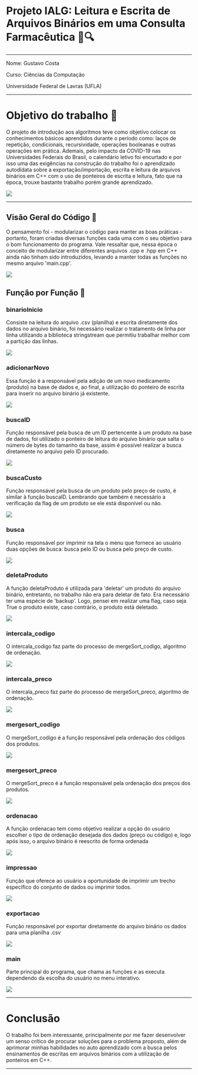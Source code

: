 # Projeto IALG: Leitura e Escrita de Arquivos Binários em uma Consulta Farmacêutica 💊🔍

****

Nome: Gustavo Costa

Curso: Ciências da Computação

Universidade Federal de Lavras (UFLA)


****

# Objetivo do trabalho 🎯
O projeto de introdução aos algoritmos teve como objetivo colocar os conhecimentos básicos aprendidos durante o período como: laços de repetição, condicionais, recursividade, operações booleanas e outras operações em prática. Ademais, pelo impacto da COVID-19 nas Universidades Federais do Brasil, o calendário letivo foi encurtado e por isso uma das exigências na construção do trabalho foi o aprendizado autodidata sobre a exportação/importação, escrita e leitura de arquivos binários em C++ com o uso de ponteiros de escrita e leitura, fato que na época, trouxe bastante trabalho porém grande aprendizado.



<img src="https://i.ibb.co/smBynG0/cursos-de-programacao-para-iniciantes.jpg">


****

## Visão Geral do Código 👀

O pensamento foi - modularizar o código para manter as boas práticas - portanto, foram criadas diversas funções cada uma com o seu objetivo para o bom funcionamento do programa. Vale ressaltar que, nessa época o conceito de modularizar entre diferentes arquivos .cpp e .hpp em C++ ainda não tinham sido introduzidos, levando a manter todas as funções no mesmo arquivo 'main.cpp'.

<img src="https://i.ibb.co/r5XjyhR/Captura-de-tela-2023-11-29-201943.png">


## Função por Função 📃

### binarioInicio

Consiste na leitura do arquivo .csv (planilha) e escrita diretamente dos dados no arquivo binário, foi necessário realizar o tratamento de linha por linha utilizando a biblioteca stringstream que permitiu trabalhar melhor com a partição das linhas.

<img src="https://i.ibb.co/nCRrX43/Captura-de-tela-2023-11-29-202659.png">

### adicionarNovo

Essa função é a responsável pela adição de um novo medicamento (produto) na base de dados e, ao final, a utilização do ponteiro de escrita para inserir no arquivo binário já existente.

<img src="https://i.ibb.co/fx3ZnC6/Captura-de-tela-2023-11-29-203023.png">

### buscaID

Função responsável pela busca de um ID pertencente à um produto na base de dados, foi utilizado o ponteiro de leitura do arquivo binário que salta o número de bytes do tamanho da base, assim é possível realizar a busca diretamente no arquivo pelo ID procurado.

<img src="https://i.ibb.co/YWZc5j9/Captura-de-tela-2023-11-29-203254.png">

### buscaCusto

Função responsável pela busca de um produto pelo preço de custo, é similar à função buscaID. Lembrando que também é necessário a verificação da flag de um produto se ele está disponível ou não.

<img src="https://i.ibb.co/4PRhCGL/Captura-de-tela-2023-11-29-203902.png">

### busca

Função responsável por imprimir na tela o menu que fornece ao usuário duas opções de busca: busca pelo ID ou busca pelo preço de custo.

<img src="https://i.ibb.co/q99B1wc/Captura-de-tela-2023-11-29-204432.png">

### deletaProduto

A função deletaProduto é utilizada para 'deletar' um produto do arquivo binário, entretanto, no trabalho não era para deletar de fato. Era necessário ter uma espécie de 'backup'. Logo, pensei em realizar uma flag, caso seja True o produto existe, caso contrário, o produto está deletado.

<img src="https://i.ibb.co/hm4MwVN/Captura-de-tela-2023-11-29-204512.png">

### intercala_codigo

O intercala_codigo faz parte do processo de mergeSort_codigo, algoritmo de ordenação.

<img src="https://i.ibb.co/3c0ZwMP/Captura-de-tela-2023-11-29-204927.png">

### intercala_preco

O intercala_preco faz parte do processo de mergeSort_preco, algoritmo de ordenação.

<img src="https://i.ibb.co/6PjQBcj/Captura-de-tela-2023-11-29-205127.png">

### mergesort_codigo

O mergeSort_codigo é a função responsável pela ordenação dos códigos dos produtos.

<img src="https://i.ibb.co/R36K63C/Captura-de-tela-2023-11-29-205210.png">

### mergesort_preco

O mergeSort_preco é a função responsável pela ordenação dos preços dos produtos.

<img src="https://i.ibb.co/vqnbV1F/Captura-de-tela-2023-11-29-205438.png">

### ordenacao

A função ordenacao tem como objetivo realizar a opção do usuário escolher o tipo de ordenação desejada dos dados (preço ou código) e, logo após isso, o arquivo binário é reescrito de forma ordenada

<img src="https://i.ibb.co/whQc1BD/Captura-de-tela-2023-11-29-205526.png">

### impressao

Função que oferece ao usuário a oportunidade de imprimir um trecho específico do conjunto de dados ou imprimir todos.

<img src="https://i.ibb.co/tLYyWKt/Captura-de-tela-2023-11-29-205737.png">

### exportacao

Função responsável por exportar diretamente do arquivo binário os dados para uma planilha .csv

<img src="https://i.ibb.co/4FK9mJr/Captura-de-tela-2023-11-29-210004.png">

### main

Parte principal do programa, que chama as funções e as executa dependendo da escolha do usuário no menu interativo.

<img src="https://i.ibb.co/9NfqFvQ/Captura-de-tela-2023-11-29-210119.png">

****
# Conclusão
O trabalho foi bem interessante, principalmente por me fazer desenvolver um senso crítico de procurar soluções para o problema proposto, além de aprimorar minhas habilidades no auto aprendizado com a busca pelos ensinamentos de escritas em arquivos binários com a utilização de ponteiros em C++. 
***

